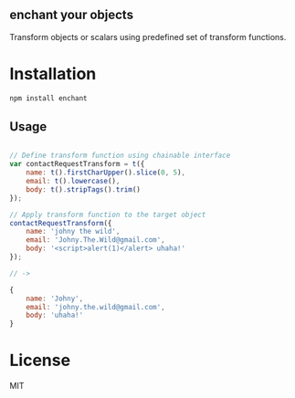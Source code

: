 ## enchant your objects

Transform objects or scalars using predefined set of transform functions.

# Installation

```sh
npm install enchant
```

## Usage

```js

// Define transform function using chainable interface
var contactRequestTransform = t({
	name: t().firstCharUpper().slice(0, 5),
	email: t().lowercase(),
	body: t().stripTags().trim()
});

// Apply transform function to the target object
contactRequestTransform({
	name: 'johny the wild',
	email: 'Johny.The.Wild@gmail.com',
	body: '<script>alert(1)</alert> uhaha!'
});

// ->

{
	name: 'Johny',
	email: 'johny.the.wild@gmail.com',
	body: 'uhaha!'
}
```

# License
MIT
